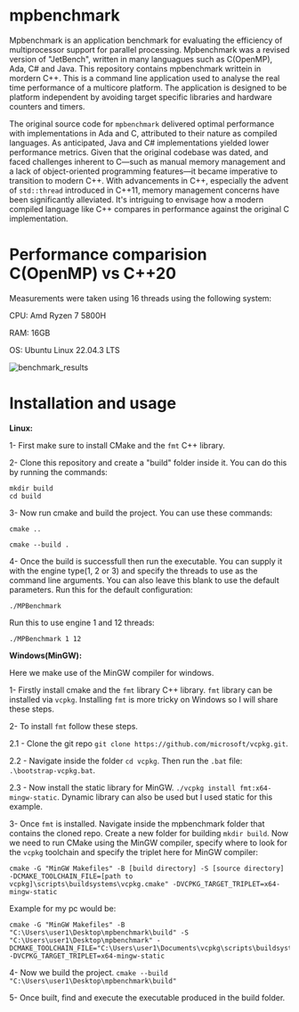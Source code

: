 # mpbenchmark

Mpbenchmark is an application benchmark for evaluating the efficiency of multiprocessor support for parallel processing. Mpbenchmark was a revised version of "JetBench", written in many languagues such as C(OpenMP), Ada, C# and Java. This repository contains mpbenchmark writtein in mordern C++.  This is a command line application  used to analyse the real time performance of a multicore platform. The application is designed to be platform independent by avoiding target specific libraries and hardware counters and timers.

The original source code for `mpbenchmark` delivered optimal performance with implementations in Ada and C, attributed to their nature as compiled languages. As anticipated, Java and C# implementations yielded lower performance metrics. Given that the original codebase was dated, and faced challenges inherent to C—such as manual memory management and a lack of object-oriented programming features—it became imperative to transition to modern C++. With advancements in C++, especially the advent of `std::thread` introduced in C++11, memory management concerns have been significantly alleviated. It's intriguing to envisage how a modern compiled language like C++ compares in performance against the original C implementation.

# Performance comparision C(OpenMP) vs C++20

Measurements were taken using 16 threads using the following system:

CPU: Amd Ryzen 7 5800H

RAM: 16GB

OS: Ubuntu Linux 22.04.3 LTS 

![benchmark_results](https://github.com/ASherjil/mpbenchmark/assets/92602684/9ff36bc6-016e-4ba1-b7a2-b9a47daffbbb)

# Installation and usage

**Linux:**

1- First make sure to install CMake and the `fmt` C++ library. 

2- Clone this repository and create a "build" folder inside it. You can do this by running the commands:

```
mkdir build
cd build
```

3- Now run cmake and build the project. You can use these commands:

```
cmake ..

cmake --build .
```

4- Once the build is successfull then run the executable. You can supply it with the engine type(1, 2 or 3) and specify the threads to use as the command line arguments. You can also leave this blank to use the default parameters.
Run this for the default configuration:

`
./MPBenchmark 
`

Run this to use engine 1 and 12 threads:

`
./MPBenchmark 1 12
`

**Windows(MinGW):**

Here we make use of the MinGW compiler for windows. 

1- Firstly install cmake and the `fmt` library C++ library. `fmt` library can be installed via `vcpkg`. Installing `fmt` is more tricky on Windows so I will share these steps. 

2- To install `fmt` follow these steps. 

  2.1 - Clone the git repo `git clone https://github.com/microsoft/vcpkg.git`.
  
  2.2 - Navigate inside the folder `cd vcpkg`. Then run the `.bat` file: `.\bootstrap-vcpkg.bat`.

  2.3 - Now install the static library for MinGW. `./vcpkg install fmt:x64-mingw-static`. Dynamic library can also be used but I used static for this example. 

3- Once `fmt` is installed. Navigate inside the mpbenchmark folder that contains the cloned repo. Create a new folder for building `mkdir build`.  Now we need to run CMake using the MinGW compiler, specify where to look for the `vcpkg` toolchain and specify the triplet here for MinGW compiler:

```
cmake -G "MinGW Makefiles" -B [build directory] -S [source directory] -DCMAKE_TOOLCHAIN_FILE=[path to vcpkg]\scripts\buildsystems\vcpkg.cmake" -DVCPKG_TARGET_TRIPLET=x64-mingw-static
```

Example for my pc would be:

```
cmake -G "MinGW Makefiles" -B "C:\Users\user1\Desktop\mpbenchmark\build" -S "C:\Users\user1\Desktop\mpbenchmark" -DCMAKE_TOOLCHAIN_FILE="C:\Users\user1\Documents\vcpkg\scripts\buildsystems\vcpkg.cmake" -DVCPKG_TARGET_TRIPLET=x64-mingw-static

```

4- Now we build the project. `cmake --build "C:\Users\user1\Desktop\mpbenchmark\build"`

5- Once built, find and execute the executable produced in the build folder. 


